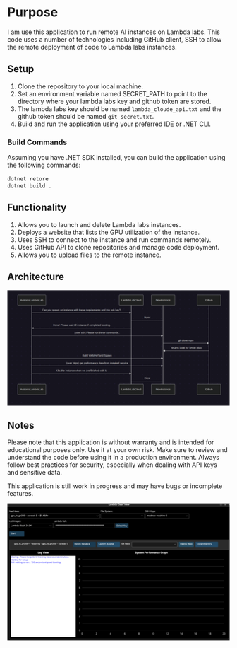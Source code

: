 
# Purpose

I am use this application to run remote AI instances on Lambda labs. 
This code uses a number of technologies including GitHub client, 
SSH to allow the remote deployment of code to Lambda labs instances.

## Setup 

1. Clone the repository to your local machine.
2. Set an environment variable named SECRET_PATH to point to the directory where your
   lambda labs key and github token are stored.
3. The lambda labs key should be named `lambda_cloude_api.txt` and the github token
   should be named `git_secret.txt`.
4. Build and run the application using your preferred IDE or .NET CLI.

### Build Commands
Assuming you have .NET SDK installed, you can build the application using the following commands:
```angular2html
dotnet retore
dotnet build .
```

## Functionality

1. Allows you to launch and delete Lambda labs instances.
2. Deploys a website that lists the GPU utilization of the instance.
3. Uses SSH to connect to the instance and run commands remotely.
4. Uses GitHub API to clone repositories and manage code deployment.
5. Allows you to upload files to the remote instance.

## Architecture

![Architecture](https://github.com/cschrumm/AvaloniaLambdaLab/blob/master/Service.Library/Docs/DiagramView.png)

## Notes

Please note that this application is without warranty and is intended for educational purposes only.
Use it at your own risk. Make sure to review and understand the code before using it in a production environment.
Always follow best practices for security, especially when dealing with API keys and sensitive data.

This application is still work in progress and may have bugs or incomplete features.

![screen shot](https://github.com/cschrumm/AvaloniaLambdaLab/blob/master/Service.Library/Docs/LatestScreen.png)





